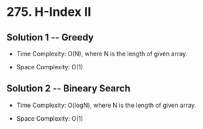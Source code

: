 # 275. H-Index II

## Solution 1 -- Greedy

* Time Complexity: O(N), where N is the length of given array.

* Space Complexity: O(1)

## Solution 2 -- Bineary Search

* Time Complexity: O(logN), where N is the length of given array.

* Space Complexity: O(1)

